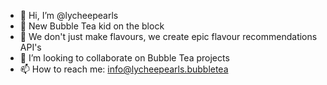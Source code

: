 - 👋 Hi, I’m @lycheepearls
- 👀 New Bubble Tea kid on the block
- 🌱 We don't just make flavours, we create epic flavour recommendations API's
- 💞️ I’m looking to collaborate on Bubble Tea projects
- 📫 How to reach me: info@lycheepearls.bubbletea
